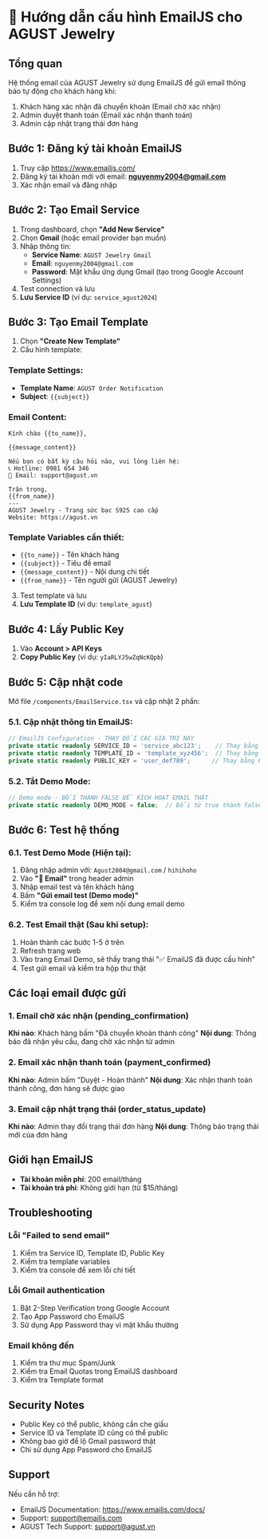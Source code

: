 # 📧 Hướng dẫn cấu hình EmailJS cho AGUST Jewelry

## Tổng quan
Hệ thống email của AGUST Jewelry sử dụng EmailJS để gửi email thông báo tự động cho khách hàng khi:
1. Khách hàng xác nhận đã chuyển khoản (Email chờ xác nhận)
2. Admin duyệt thanh toán (Email xác nhận thanh toán)
3. Admin cập nhật trạng thái đơn hàng

## Bước 1: Đăng ký tài khoản EmailJS

1. Truy cập https://www.emailjs.com/
2. Đăng ký tài khoản mới với email: **nguyenmy2004@gmail.com**
3. Xác nhận email và đăng nhập

## Bước 2: Tạo Email Service

1. Trong dashboard, chọn **"Add New Service"**
2. Chọn **Gmail** (hoặc email provider bạn muốn)
3. Nhập thông tin:
   - **Service Name**: `AGUST Jewelry Gmail`
   - **Email**: `nguyenmy2004@gmail.com`
   - **Password**: Mật khẩu ứng dụng Gmail (tạo trong Google Account Settings)
4. Test connection và lưu
5. **Lưu Service ID** (ví dụ: `service_agust2024`)

## Bước 3: Tạo Email Template

1. Chọn **"Create New Template"**
2. Cấu hình template:

### Template Settings:
- **Template Name**: `AGUST Order Notification`
- **Subject**: `{{subject}}`

### Email Content:
```
Kính chào {{to_name}},

{{message_content}}

Nếu bạn có bất kỳ câu hỏi nào, vui lòng liên hệ:
📞 Hotline: 0981 654 346
📧 Email: support@agust.vn

Trân trọng,
{{from_name}}
---
AGUST Jewelry - Trang sức bạc S925 cao cấp
Website: https://agust.vn
```

### Template Variables cần thiết:
- `{{to_name}}` - Tên khách hàng
- `{{subject}}` - Tiêu đề email  
- `{{message_content}}` - Nội dung chi tiết
- `{{from_name}}` - Tên người gửi (AGUST Jewelry)

3. Test template và lưu
4. **Lưu Template ID** (ví dụ: `template_agust`)

## Bước 4: Lấy Public Key

1. Vào **Account > API Keys**
2. **Copy Public Key** (ví dụ: `yIaRLYJ5wZqNcKQpb`)

## Bước 5: Cập nhật code

Mở file `/components/EmailService.tsx` và cập nhật 2 phần:

### 5.1. Cập nhật thông tin EmailJS:
```typescript
// EmailJS Configuration - THAY ĐỔI CÁC GIÁ TRỊ NÀY
private static readonly SERVICE_ID = 'service_abc123';    // Thay bằng Service ID thật từ EmailJS
private static readonly TEMPLATE_ID = 'template_xyz456';  // Thay bằng Template ID thật từ EmailJS  
private static readonly PUBLIC_KEY = 'user_def789';      // Thay bằng Public Key thật từ EmailJS
```

### 5.2. Tắt Demo Mode:
```typescript
// Demo mode - ĐỔI THÀNH FALSE ĐỂ KÍCH HOẠT EMAIL THẬT
private static readonly DEMO_MODE = false;  // Đổi từ true thành false
```

## Bước 6: Test hệ thống

### 6.1. Test Demo Mode (Hiện tại):
1. Đăng nhập admin với: `Agust2004@gmail.com` / `hihihoho`
2. Vào **"📧 Email"** trong header admin
3. Nhập email test và tên khách hàng
4. Bấm **"Gửi email test (Demo mode)"**
5. Kiểm tra console log để xem nội dung email demo

### 6.2. Test Email thật (Sau khi setup):
1. Hoàn thành các bước 1-5 ở trên
2. Refresh trang web
3. Vào trang Email Demo, sẽ thấy trạng thái "✅ EmailJS đã được cấu hình"
4. Test gửi email và kiểm tra hộp thư thật

## Các loại email được gửi

### 1. Email chờ xác nhận (pending_confirmation)
**Khi nào**: Khách hàng bấm "Đã chuyển khoản thành công"
**Nội dung**: Thông báo đã nhận yêu cầu, đang chờ xác nhận từ admin

### 2. Email xác nhận thanh toán (payment_confirmed) 
**Khi nào**: Admin bấm "Duyệt - Hoàn thành" 
**Nội dung**: Xác nhận thanh toán thành công, đơn hàng sẽ được giao

### 3. Email cập nhật trạng thái (order_status_update)
**Khi nào**: Admin thay đổi trạng thái đơn hàng
**Nội dung**: Thông báo trạng thái mới của đơn hàng

## Giới hạn EmailJS

- **Tài khoản miễn phí**: 200 email/tháng
- **Tài khoản trả phí**: Không giới hạn (từ $15/tháng)

## Troubleshooting

### Lỗi "Failed to send email"
1. Kiểm tra Service ID, Template ID, Public Key
2. Kiểm tra template variables
3. Kiểm tra console để xem lỗi chi tiết

### Lỗi Gmail authentication
1. Bật 2-Step Verification trong Google Account
2. Tạo App Password cho EmailJS
3. Sử dụng App Password thay vì mật khẩu thường

### Email không đến
1. Kiểm tra thư mục Spam/Junk
2. Kiểm tra Email Quotas trong EmailJS dashboard
3. Kiểm tra Template format

## Security Notes

- Public Key có thể public, không cần che giấu
- Service ID và Template ID cũng có thể public
- Không bao giờ để lộ Gmail password thật
- Chỉ sử dụng App Password cho EmailJS

## Support

Nếu cần hỗ trợ:
- EmailJS Documentation: https://www.emailjs.com/docs/
- Support: support@emailjs.com
- AGUST Tech Support: support@agust.vn